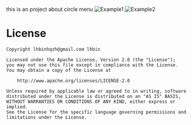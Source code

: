 this is an project about circle menu
![Example1](https://github.com/lhbin/CircleMenu/blob/master/device-2014-05-29-162202.png)
![Example2](https://github.com/lhbin/CircleMenu/blob/master/device-2014-05-29-162223.png)



License
=======

	Copyright lhbinhqzh@gmail.com lhbin

	Licensed under the Apache License, Version 2.0 (the "License");
	you may not use this file except in compliance with the License.
	You may obtain a copy of the License at

		http://www.apache.org/licenses/LICENSE-2.0

	Unless required by applicable law or agreed to in writing, software
	distributed under the License is distributed on an "AS IS" BASIS,
	WITHOUT WARRANTIES OR CONDITIONS OF ANY KIND, either express or implied.
	See the License for the specific language governing permissions and
	limitations under the License.